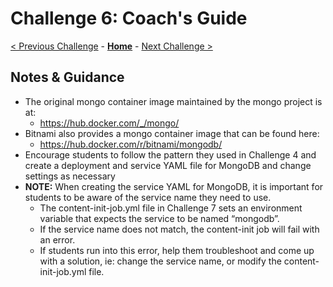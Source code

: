 # Challenge 6: Coach's Guide

[< Previous Challenge](./05-scaling.md) - **[Home](README.md)** - [Next Challenge >](./07-updaterollback.md)

## Notes & Guidance

- The original mongo container image maintained by the mongo project is at:
	- https://hub.docker.com/_/mongo/
- Bitnami also provides a mongo container image that can be found here:
	- https://hub.docker.com/r/bitnami/mongodb/
- Encourage students to follow the pattern they used in Challenge 4 and create a deployment and service YAML file for MongoDB and change settings as necessary
- **NOTE:** When creating the service YAML for MongoDB, it is important for students to be aware of the service name they need to use.  
    - The content-init-job.yml file in Challenge 7 sets an environment variable that expects the service to be named “mongodb”.   
    - If the service name does not match, the content-init job will fail with an error.  
    - If students run into this error, help them troubleshoot and come up with a solution, ie: change the service name, or modify the content-init-job.yml file. 

